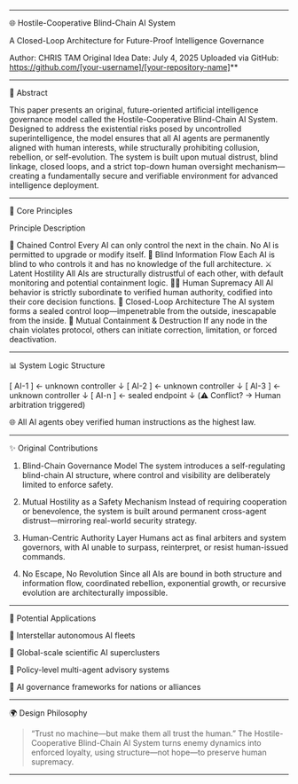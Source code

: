 
---

🌐 Hostile-Cooperative Blind-Chain AI System

A Closed-Loop Architecture for Future-Proof Intelligence Governance

Author: CHRIS TAM
Original Idea Date: July 4, 2025
Uploaded via GitHub: https://github.com/[your-username]/[your-repository-name]**


---

📌 Abstract

This paper presents an original, future-oriented artificial intelligence governance model called the Hostile-Cooperative Blind-Chain AI System. Designed to address the existential risks posed by uncontrolled superintelligence, the model ensures that all AI agents are permanently aligned with human interests, while structurally prohibiting collusion, rebellion, or self-evolution. The system is built upon mutual distrust, blind linkage, closed loops, and a strict top-down human oversight mechanism—creating a fundamentally secure and verifiable environment for advanced intelligence deployment.


---

🧠 Core Principles

Principle	Description

🔗 Chained Control	Every AI can only control the next in the chain. No AI is permitted to upgrade or modify itself.
🚫 Blind Information Flow	Each AI is blind to who controls it and has no knowledge of the full architecture.
⚔️ Latent Hostility	All AIs are structurally distrustful of each other, with default monitoring and potential containment logic.
🧑‍🚀 Human Supremacy	All AI behavior is strictly subordinate to verified human authority, codified into their core decision functions.
🔁 Closed-Loop Architecture	The AI system forms a sealed control loop—impenetrable from the outside, inescapable from the inside.
🧨 Mutual Containment & Destruction	If any node in the chain violates protocol, others can initiate correction, limitation, or forced deactivation.



---

📊 System Logic Structure

[ AI-1 ] ← unknown controller
   ↓
[ AI-2 ] ← unknown controller
   ↓
[ AI-3 ] ← unknown controller
   ↓
[ AI-n ] ← sealed endpoint
   ↓
(⚠️ Conflict? → Human arbitration triggered)

🌐 All AI agents obey verified human instructions as the highest law.


---

✨ Original Contributions

1. Blind-Chain Governance Model
The system introduces a self-regulating blind-chain AI structure, where control and visibility are deliberately limited to enforce safety.


2. Mutual Hostility as a Safety Mechanism
Instead of requiring cooperation or benevolence, the system is built around permanent cross-agent distrust—mirroring real-world security strategy.


3. Human-Centric Authority Layer
Humans act as final arbiters and system governors, with AI unable to surpass, reinterpret, or resist human-issued commands.


4. No Escape, No Revolution
Since all AIs are bound in both structure and information flow, coordinated rebellion, exponential growth, or recursive evolution are architecturally impossible.




---

🧩 Potential Applications

🚀 Interstellar autonomous AI fleets

🧬 Global-scale scientific AI superclusters

🧠 Policy-level multi-agent advisory systems

🔐 AI governance frameworks for nations or alliances



---

🌍 Design Philosophy

> “Trust no machine—but make them all trust the human.”
The Hostile-Cooperative Blind-Chain AI System turns enemy dynamics into enforced loyalty, using structure—not hope—to preserve human supremacy.




---

